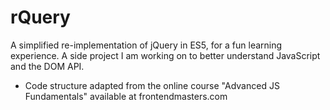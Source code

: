# rQuery

A simplified re-implementation of jQuery in ES5, for a fun learning experience.
A side project I am working on to better understand JavaScript and the DOM API.

- Code structure adapted from the online course "Advanced JS Fundamentals" available at frontendmasters.com
